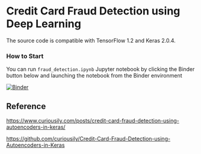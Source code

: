 # Credit Card Fraud Detection using Deep Learning

The source code is compatible with TensorFlow 1.2 and Keras 2.0.4.

### How to Start

You can run `fraud_detection.ipynb` Jupyter notebook by clicking the Binder button below and launching the notebook from the Binder environment

[![Binder](https://mybinder.org/badge_logo.svg)](https://mybinder.org/v2/gh/jimmyhu4/credit-card-fraud-detection/master)


## Reference

https://www.curiousily.com/posts/credit-card-fraud-detection-using-autoencoders-in-keras/

https://github.com/curiousily/Credit-Card-Fraud-Detection-using-Autoencoders-in-Keras

